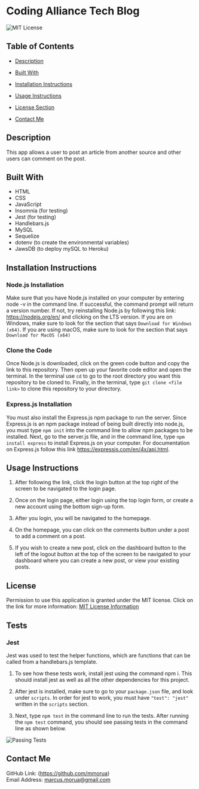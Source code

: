 # Coding Alliance Tech Blog

![MIT License](https://img.shields.io/badge/license-MIT-important)

## Table of Contents

- [Description](#description)
- [Built With](#built-with)
- [Installation Instructions](#installation-instructions)
- [Usage Instructions](#usage-instructions)
- [License Section](#license)

- [Contact Me](#contact-me)

## Description

This app allows a user to post an article from another source and other users can comment on the post.

## Built With

- HTML
- CSS
- JavaScript
- Insomnia (for testing)
- Jest (for testing)
- Handlebars.js
- MySQL
- Sequelize
- dotenv (to create the environmental variables)
- JawsDB (to deploy mySQL to Heroku)

## Installation Instructions

### Node.js Installation

Make sure that you have Node.js installed on your computer by entering node -v in the command line. If successful, the command prompt will return a version number. If not, try reinstalling Node.js by following this link: https://nodejs.org/en/ and clicking on the LTS version. If you are on Windows, make sure to look for the section that says `Download for Windows (x64)`. If you are using macOS, make sure to look for the section that says `Download for MacOS (x64)`

### Clone the Code

Once Node.js is downloaded, click on the green code button and copy the link to this repository. Then open up your favorite code editor and open the terminal. In the terminal use `cd` to go to the root directory you want this repository to be cloned to. Finally, in the terminal, type `git clone <file link>` to clone this repository to your directory.

### Express.js Installation

You must also install the Express.js npm package to run the server. Since Express.js is an npm package instead of being built directly into node.js, you must type `npm init` into the command line to allow npm packages to be installed. Next, go to the server.js file, and in the command line, type `npm install express` to install Express.js on your computer. For documentation on Express.js follow this link https://expressjs.com/en/4x/api.html.

## Usage Instructions

1. After following the link, click the login button at the top right of the screen to be navigated to the login page.

2. Once on the login page, either login using the top login form, or create a new account using the bottom sign-up form.

3. After you login, you will be navigated to the homepage.

4. On the homepage, you can click on the comments button under a post to add a comment on a post.

5. If you wish to create a new post, click on the dashboard button to the left of the logout button at the top of the screen to be navigated to your dashboard where you can create a new post, or view your existing posts.

## License

Permission to use this application is granted under the MIT license.
Click on the link for more information: [MIT License Information](https://opensource.org/licenses/MIT)

## Tests
### Jest
Jest was used to test the helper functions, which are functions that can be called from a handlebars.js template. 

1. To see how these tests work, install jest using the command npm i. This should install jest as well as all the other dependencies for this project.

2. After jest is installed, make sure to go to your `package.json` file, and look under `scripts`. In order for jest to work, you must have `"test": "jest"` written in the `scripts` section. 

3. Next, type `npm test` in the command line to run the tests. After running the `npm test` command, you should see passing tests in the command line as shown below.

![Passing Tests](https://user-images.githubusercontent.com/88728912/154498773-3b3107dc-8c94-4242-9005-68ceabadb2d4.png)

## Contact Me

GitHub Link: (https://github.com/mmorua)<br>
Email Address: <marcus.morua@gmail.com>
